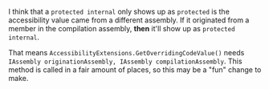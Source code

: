 I think that a `protected internal` only shows up as `protected` is the accessibility value came from a different assembly. If it originated from a member in the compilation assembly, **then** it'll show up as `protected internal`.

That means `AccessibilityExtensions.GetOverridingCodeValue()` needs `IAssembly originationAssembly, IAssembly compilationAssembly`. This method is called in a fair amount of places, so this may be a "fun" change to make.